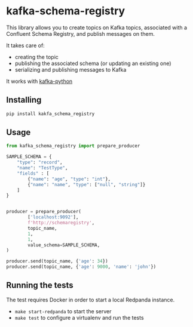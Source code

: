 # kafka-schema-registry

This library allows you to create topics on Kafka topics, associated with a
Confluent Schema Registry, and publish messages on them.

It takes care of:
* creating the topic
* publishing the associated schema (or updating an existing one)
* serializing and publishing messages to Kafka

It works with [kafka-python][]

[kafka-python]: https://github.com/dpkp/kafka-python


## Installing

```sh
pip install kakfa_schema_registry
```

## Usage

```python
from kafka_schema_registry import prepare_producer

SAMPLE_SCHEMA = {
    "type": "record",
    "name": "TestType",
    "fields" : [
        {"name": "age", "type": "int"},
        {"name": "name", "type": ["null", "string"]}
    ]
}


producer = prepare_producer(
        ['localhost:9092'],
        f'http://schemaregistry',
        topic_name,
        1,
        1,
        value_schema=SAMPLE_SCHEMA,
)

producer.send(topic_name, {'age': 34})
producer.send(topic_name, {'age': 9000, 'name': 'john'})
```

## Running the tests

The test requires Docker in order to start a local Redpanda instance.

* `make start-redpanda` to start the server
* `make test` to configure a virtualenv and run the tests
